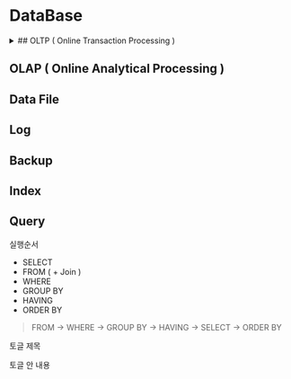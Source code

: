 DataBase
========

<details>
<summary>
## OLTP ( Online Transaction Processing )
</summary>
   Online Transaction Processing
</details>
   
## OLAP ( Online Analytical Processing )
## Data File
## Log
## Backup
## Index
## Query

실행순서
* SELECT
* FROM ( + Join ) 
* WHERE
* GROUP BY
* HAVING
* ORDER BY
> FROM -> WHERE -> GROUP BY -> HAVING -> SELECT -> ORDER BY




  

  토글 제목
</summary>
   토글 안 내용
</details>
